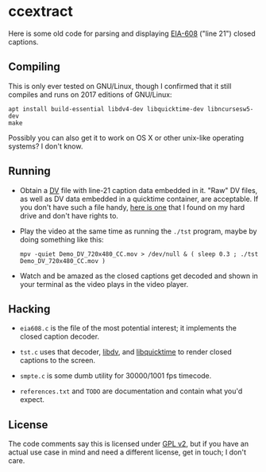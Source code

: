 ccextract
=========

Here is some old code for parsing and displaying [EIA-608][] ("line 21") closed captions.

Compiling
---------

This is only ever tested on GNU/Linux, though I confirmed that it still compiles and runs on 2017 editions of GNU/Linux:

```
apt install build-essential libdv4-dev libquicktime-dev libncursesw5-dev
make
```

Possibly you can also get it to work on OS X or other unix-like operating systems? I don't know.

Running
-------

* Obtain a [DV][] file with line-21 caption data embedded in it. "Raw" DV files, as well as DV data embedded in a quicktime container, are acceptable. If you don't have such a file handy, [here is one][mov] that I found on my hard drive and don't have rights to.

* Play the video at the same time as running the `./tst` program, maybe by doing something like this:

    `mpv -quiet Demo_DV_720x480_CC.mov > /dev/null & ( sleep 0.3 ; ./tst Demo_DV_720x480_CC.mov )`

* Watch and be amazed as the closed captions get decoded and shown in your terminal as the video plays in the video player.

Hacking
-------

* `eia608.c` is the file of the most potential interest; it implements the closed caption decoder.

* `tst.c` uses that decoder, [libdv][], and [libquicktime][] to render closed captions to the screen.

* `smpte.c` is some dumb utility for 30000/1001 fps timecode.

* `references.txt` and `TODO` are documentation and contain what you'd expect.

License
-------

The code comments say this is licensed under [GPL v2][], but if you have an actual use case in mind and need a different license, get in touch; I don't care.

[EIA-608]: https://en.wikipedia.org/wiki/EIA-608
[DV]: https://en.wikipedia.org/wiki/DV
[mov]: https://makeinstallnotwar.org/video/Demo_DV_720x480_CC.mov
[libdv]: http://libdv.sourceforge.net/
[libquicktime]: http://libquicktime.sourceforge.net/
[GPL v2]: https://www.gnu.org/licenses/old-licenses/gpl-2.0.en.html
